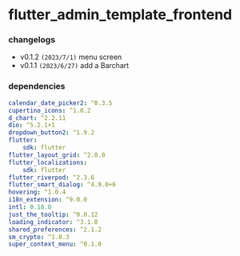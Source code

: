# flutter_admin_template_frontend

### changelogs

* v0.1.2 `(2023/7/1)`  menu screen
* v0.1.1 `(2023/6/27)`  add a Barchart

### dependencies

```yaml
calendar_date_picker2: ^0.3.5
cupertino_icons: ^1.0.2
d_chart: ^2.2.11
dio: ^5.2.1+1
dropdown_button2: ^1.9.2
flutter:
    sdk: flutter
flutter_layout_grid: ^2.0.0
flutter_localizations:
    sdk: flutter
flutter_riverpod: ^2.3.6
flutter_smart_dialog: ^4.9.0+6
hovering: ^1.0.4
i18n_extension: ^9.0.0
intl: 0.18.0
just_the_tooltip: ^0.0.12
loading_indicator: ^3.1.0
shared_preferences: ^2.1.2
sm_crypto: ^1.0.3
super_context_menu: ^0.1.0
```


